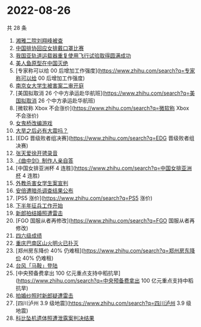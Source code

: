 # 2022-08-26

共 28 条

<!-- BEGIN -->
<!-- 最后更新时间 Fri Aug 26 2022 21:34:02 GMT+0800 (China Standard Time) -->

1. [湘雅二院刘翔峰被查](https://www.zhihu.com/search?q=湘雅二院刘翔峰被查)
1. [中国排协回应女排戴口罩比赛](https://www.zhihu.com/search?q=中国排协回应女排戴口罩比赛)
1. [我国亚轨道运载器重复使用飞行试验取得圆满成功](https://www.zhihu.com/search?q=我国亚轨道运载器重复使用飞行试验取得圆满成功)
1. [美人鱼原型在中国灭绝](https://www.zhihu.com/search?q=美人鱼原型在中国灭绝)
1. [专家称可以给 00 后增加工作强度](https://www.zhihu.com/search?q=专家称可以给 00 后增加工作强度)
1. [南京女大学生被害案二审开庭](https://www.zhihu.com/search?q=南京女大学生被害案二审开庭)
1. [美国拟取消 26 个中方承运赴华航班](https://www.zhihu.com/search?q=美国拟取消 26 个中方承运赴华航班)
1. [微软称 Xbox 不会涨价](https://www.zhihu.com/search?q=微软称 Xbox 不会涨价)
1. [女鬼桥改编游戏](https://www.zhihu.com/search?q=女鬼桥改编游戏)
1. [大旱之后必有大震吗？](https://www.zhihu.com/search?q=大旱之后必有大震吗？)
1. [EDG 晋级败者组决赛](https://www.zhihu.com/search?q=EDG 晋级败者组决赛)
1. [张天爱徐开骋录音](https://www.zhihu.com/search?q=张天爱徐开骋录音)
1. [《曲中剑》制作人亲自答](https://www.zhihu.com/search?q=《曲中剑》制作人亲自答)
1. [中国女排亚洲杯 4 连胜](https://www.zhihu.com/search?q=中国女排亚洲杯 4 连胜)
1. [外教杀害女学生案宣判](https://www.zhihu.com/search?q=外教杀害女学生案宣判)
1. [安倍遭暗杀调查结果公布](https://www.zhihu.com/search?q=安倍遭暗杀调查结果公布)
1. [PS5 涨价](https://www.zhihu.com/search?q=PS5 涨价)
1. [下半年征兵工作开始](https://www.zhihu.com/search?q=下半年征兵工作开始)
1. [新郎拍结婚照遭雷击](https://www.zhihu.com/search?q=新郎拍结婚照遭雷击)
1. [FGO 国服从者再修改](https://www.zhihu.com/search?q=FGO 国服从者再修改)
1. [四六级成绩](https://www.zhihu.com/search?q=四六级成绩)
1. [重庆巴南区山火明火已扑灭](https://www.zhihu.com/search?q=重庆巴南区山火明火已扑灭)
1. [郑州房东降价 40% 仍难租](https://www.zhihu.com/search?q=郑州房东降价 40% 仍难租)
1. [台风「马鞍」登陆](https://www.zhihu.com/search?q=台风「马鞍」登陆)
1. [中央预备费拿出 100 亿元重点支持中稻抗旱](https://www.zhihu.com/search?q=中央预备费拿出 100
   亿元重点支持中稻抗旱)
1. [拍婚纱照时新郎疑遭雷击](https://www.zhihu.com/search?q=拍婚纱照时新郎疑遭雷击)
1. [四川泸州 3.9 级地震](https://www.zhihu.com/search?q=四川泸州 3.9 级地震)
1. [科比坠机遗体照遭泄露案判决结果](https://www.zhihu.com/search?q=科比坠机遗体照遭泄露案判决结果)

<!-- END -->
